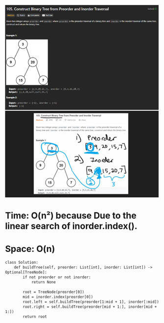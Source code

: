 <img src="photo/105. Construct Binary Tree from Preorder and Inorder Traversal.jpg" width="500">
<img src="draw/105. Construct Binary Tree from Preorder and Inorder Traversal.jpg" width="500">

# Time: O(n²) because Due to the linear search of inorder.index().
# Space: O(n)
```
class Solution:
    def buildTree(self, preorder: List[int], inorder: List[int]) -> Optional[TreeNode]:
        if not preorder or not inorder:
            return None
        
        root = TreeNode(preorder[0])
        mid = inorder.index(preorder[0])
        root.left = self.buildTree(preorder[1:mid + 1], inorder[:mid])
        root.right = self.buildTree(preorder[mid + 1:], inorder[mid + 1:])
        return root
```
